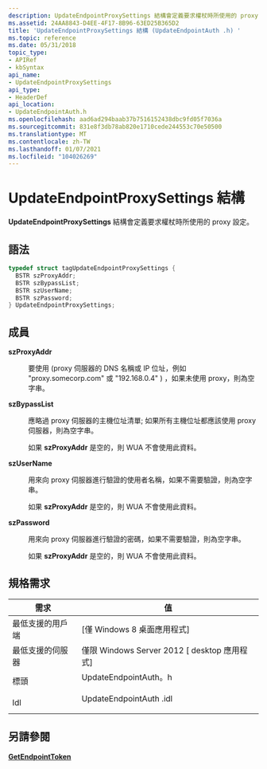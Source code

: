 ```yaml
---
description: UpdateEndpointProxySettings 結構會定義要求權杖時所使用的 proxy 設定。
ms.assetid: 24AA8843-D4EE-4F17-8B96-63ED25B365D2
title: 'UpdateEndpointProxySettings 結構 (UpdateEndpointAuth .h) '
ms.topic: reference
ms.date: 05/31/2018
topic_type:
- APIRef
- kbSyntax
api_name:
- UpdateEndpointProxySettings
api_type:
- HeaderDef
api_location:
- UpdateEndpointAuth.h
ms.openlocfilehash: aad6ad294baab37b7516152438dbc9fd05f7036a
ms.sourcegitcommit: 831e8f3db78ab820e1710cede244553c70e50500
ms.translationtype: MT
ms.contentlocale: zh-TW
ms.lasthandoff: 01/07/2021
ms.locfileid: "104026269"
---
```

# <a name="updateendpointproxysettings-structure"></a>UpdateEndpointProxySettings 結構

**UpdateEndpointProxySettings** 結構會定義要求權杖時所使用的 proxy 設定。

## <a name="syntax"></a>語法


```C++
typedef struct tagUpdateEndpointProxySettings {
  BSTR szProxyAddr;
  BSTR szBypassList;
  BSTR szUserName;
  BSTR szPassword;
} UpdateEndpointProxySettings;
```



## <a name="members"></a>成員

<dl> <dt>

**szProxyAddr**
</dt> <dd>

要使用 (proxy 伺服器的 DNS 名稱或 IP 位址，例如 "proxy.somecorp.com" 或 "192.168.0.4" ) ，如果未使用 proxy，則為空字串。

</dd> <dt>

**szBypassList**
</dt> <dd>

應略過 proxy 伺服器的主機位址清單; 如果所有主機位址都應該使用 proxy 伺服器，則為空字串。

如果 **szProxyAddr** 是空的，則 WUA 不會使用此資料。

</dd> <dt>

**szUserName**
</dt> <dd>

用來向 proxy 伺服器進行驗證的使用者名稱，如果不需要驗證，則為空字串。

如果 **szProxyAddr** 是空的，則 WUA 不會使用此資料。

</dd> <dt>

**szPassword**
</dt> <dd>

用來向 proxy 伺服器進行驗證的密碼，如果不需要驗證，則為空字串。

如果 **szProxyAddr** 是空的，則 WUA 不會使用此資料。

</dd> </dl>

## <a name="requirements"></a>規格需求



| 需求 | 值 |
|-------------------------------------|---------------------------------------------------------------------------------------------------|
| 最低支援的用戶端<br/> | \[僅 Windows 8 桌面應用程式\]<br/>                                                        |
| 最低支援的伺服器<br/> | 僅限 Windows Server 2012 \[ desktop 應用程式\]<br/>                                              |
| 標頭<br/>                   | <dl> <dt>UpdateEndpointAuth。h</dt> </dl>   |
| Idl<br/>                      | <dl> <dt>UpdateEndpointAuth .idl</dt> </dl> |



## <a name="see-also"></a>另請參閱

<dl> <dt>

[**GetEndpointToken**](iupdateendpointauthprovider-getendpointtoken.md)
</dt> </dl>

 

 




